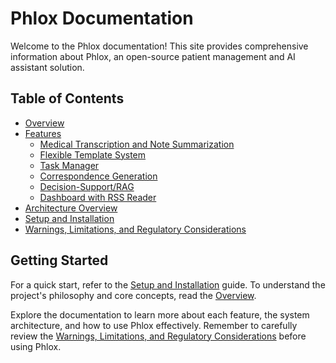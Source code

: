 # Phlox Documentation

Welcome to the Phlox documentation! This site provides comprehensive information about Phlox, an open-source patient management and AI assistant solution.

## Table of Contents

- [Overview](./overview.md)
- [Features](#features)
    - [Medical Transcription and Note Summarization](./features/transcription.md)
    - [Flexible Template System](./features/templates.md)
    - [Task Manager](./features/task_manager.md)
    - [Correspondence Generation](./features/correspondence.md)
    - [Decision-Support/RAG](./features/rag.md)
    - [Dashboard with RSS Reader](./features/dashboard.md)
- [Architecture Overview](./architecture.md)
- [Setup and Installation](./setup.md)
- [Warnings, Limitations, and Regulatory Considerations](./warnings.md)

## Getting Started

For a quick start, refer to the [Setup and Installation](./setup.md) guide. To understand the project's philosophy and core concepts, read the [Overview](./overview.md).

Explore the documentation to learn more about each feature, the system architecture, and how to use Phlox effectively. Remember to carefully review the [Warnings, Limitations, and Regulatory Considerations](./warnings.md) before using Phlox.
